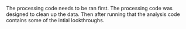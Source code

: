 The processing code needs to be ran first. The processing code was designed to clean up the data. Then after running that the analysis code contains some of the intial lookthroughs. 
